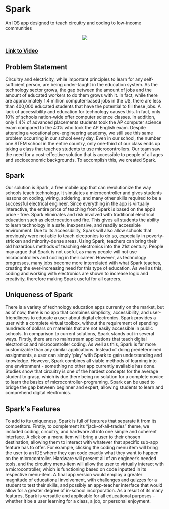 # Spark

An IOS app designed to teach circuitry and coding to low-income communities
<p align="center">
  <img src ="http://i.imgur.com/843fpG6.png" />
</p>

### [Link to Video](https://www.youtube.com/watch?v=zX9Pi-Nl1lI)


## Problem Statement
Circuitry and electricity, while important principles to learn for any self-sufficient person, are being under-taught in the education system. As the technology sector grows, the gap between the amount of jobs and the amount of educated workers to do them grows with it. In fact, while there are approximately 1.4 million computer-based jobs in the US, there are less than 400,000 educated students that have the potential to fill these jobs. A lack of accessibility and education for technology causes this. In fact, only 10% of schools nation-wide offer computer science classes. In addition, only 1.4% of advanced placements students took the AP computer science exam compared to the 40% who took the AP English exam. Despite attending a vocational pre-engineering academy, we still see this same problem occurring in our school every day. Even in our school, the number one STEM school in the entire country, only one-third of our class ends up taking a class that teaches students to use microcontrollers. Our team saw the need for a cost-effective solution that is accessible to people of all ages and socioeconomic backgrounds. To accomplish this, we created Spark.

## Spark
Our solution is Spark, a free mobile app that can revolutionize the way schools teach technology. It simulates a microcontroller and gives students lessons on coding, wiring, soldering, and many other skills required to be a successful electrical engineer. Since everything in the app is virtually interactive, the entire price of teaching from Spark is based on the app’s price - free. Spark eliminates and risk involved with traditional electrical education such as electrocution and fire. This gives all students the ability to learn technology in a safe, inexpensive, and readily accessible environment. Due to its accessibility, Spark will also allow schools that previously were not able to teach electronics to do so, especially in poverty-stricken and minority-dense areas. Using Spark, teachers can bring their old hazardous methods of teaching electronics into the 21st century. People may argue that Spark is not useful, as many people will not use microcontrollers and coding in their career. However, as technology progresses, many jobs become more interrelated with what Spark teaches, creating the ever-increasing need for this type of education. As well as this, coding and working with electronics are shown to increase logic and creativity, therefore making Spark useful for all careers.

## Uniqueness of Spark
There is a variety of technology education apps currently on the market, but as of now, there is no app that combines simplicity, accessibility, and user-friendliness to educate a user about digital electronics. Spark provides a user with a complete virtual toolbox, without the requirement of spending hundreds of dollars on materials that are not easily accessible in public schools. In comparison to current solutions, Spark stands out in several ways. Firstly, there are no mainstream applications that teach digital electronics and microcontroller coding. As well as this, Spark is far more customizable than any similar applications. Instead of doing predetermined assignments, a user can simply ‘play’ with Spark to gain understanding and knowledge. However, Spark combines all viable methods of learning into one environment - something no other app currently available has done. Studies show that circuitry is one of the hardest concepts for the average student to grasp, which is due there being no solution for a complete novice to learn the basics of microcontroller-programing. Spark can be used to bridge the gap between beginner and expert, allowing students to learn and comprehend digital electronics.

## Spark's Features
To add to its uniqueness, Spark is full of features that separate it from its competitors. Firstly, to complement its “jack-of-all-trades” theme, we included coding, circuitry, and hardware all into one simple and coherent interface. A click on a menu item will bring a user to their chosen destination, allowing them to interact with whatever that specific sub-app feature has to offer. For example, clicking the coding menu item will bring the user to an IDE where they can code exactly what they want to happen on the microcontroller. Hardware will present all of an engineer’s needed tools, and the circuitry menu-item will allow the user to virtually interact with a microcontroller, which is functioning based on code inputted in its respective menu-item. A final app version would employ a greater magnitude of educational involvement, with challenges and quizzes for a student to test their skills, and possibly an app-teacher interface that would allow for a greater degree of in-school incorporation. As a result of its many features, Spark is versatile and applicable for all educational purposes - whether it be a user learning for a class, a job, or personal enjoyment.

